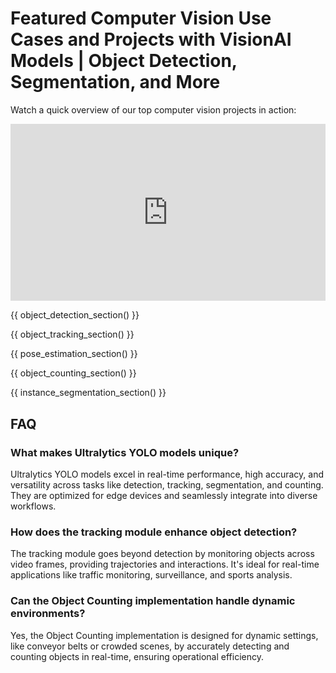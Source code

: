 # Featured Computer Vision Use Cases and Projects with VisionAI Models | Object Detection, Segmentation, and More

<p>Watch a quick overview of our top computer vision projects in action:</p>

<div style="position: relative; padding-bottom: 56.25%; height: 0; overflow: hidden; max-width: 100%;">
  <iframe src="https://drive.google.com/file/d/1SM8c07Cpplf0Mzx8bEtqeRToU_XqlbK4/preview" 
          style="position: absolute; top: 0; left: 0; width: 100%; height: 100%;" 
          frameborder="0" allow="autoplay">
  </iframe>
</div>

{{ object_detection_section() }}

{{ object_tracking_section() }}

{{ pose_estimation_section() }}

{{ object_counting_section() }}

{{ instance_segmentation_section() }}

## FAQ

### What makes Ultralytics YOLO models unique?

Ultralytics YOLO models excel in real-time performance, high accuracy, and versatility across tasks like detection, tracking, segmentation, and counting. They are optimized for edge devices and seamlessly integrate into diverse workflows.

### How does the tracking module enhance object detection?

The tracking module goes beyond detection by monitoring objects across video frames, providing trajectories and interactions. It's ideal for real-time applications like traffic monitoring, surveillance, and sports analysis.

### Can the Object Counting implementation handle dynamic environments?

Yes, the Object Counting implementation is designed for dynamic settings, like conveyor belts or crowded scenes, by accurately detecting and counting objects in real-time, ensuring operational efficiency.
